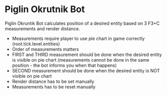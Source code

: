 # Piglin Okrutnik Bot

Piglin Okruntik Bot calculates position of a desired entity based on 3 F3+C measurements and render distance.

- Measurements require player to use pie chart in game correctly (root.tick.level.entities)
- Order of measurements matters
- FIRST and THIRD measurement should be done when the desired entity is visible on pie chart (measurements cannot be done in the same position - the bot informs you when that happens)
- SECOND measurement should be done when the desired entity is NOT visible on pie chart
- Render distance has to be set manually
- Measurements has to be reset manually
